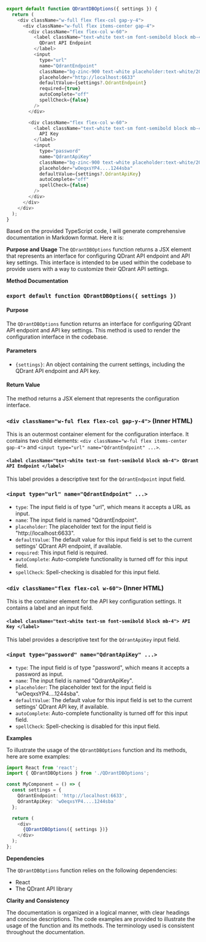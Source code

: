 ```javascript
export default function QDrantDBOptions({ settings }) {
  return (
    <div className="w-full flex flex-col gap-y-4">
      <div className="w-full flex items-center gap-4">
        <div className="flex flex-col w-60">
          <label className="text-white text-sm font-semibold block mb-4">
            QDrant API Endpoint
          </label>
          <input
            type="url"
            name="QdrantEndpoint"
            className="bg-zinc-900 text-white placeholder:text-white/20 text-sm rounded-lg focus:border-white block w-full p-2.5"
            placeholder="http://localhost:6633"
            defaultValue={settings?.QdrantEndpoint}
            required={true}
            autoComplete="off"
            spellCheck={false}
          />
        </div>

        <div className="flex flex-col w-60">
          <label className="text-white text-sm font-semibold block mb-4">
            API Key
          </label>
          <input
            type="password"
            name="QdrantApiKey"
            className="bg-zinc-900 text-white placeholder:text-white/20 text-sm rounded-lg focus:border-white block w-full p-2.5"
            placeholder="wOeqxsYP4....1244sba"
            defaultValue={settings?.QdrantApiKey}
            autoComplete="off"
            spellCheck={false}
          />
        </div>
      </div>
    </div>
  );
}

```
Based on the provided TypeScript code, I will generate comprehensive documentation in Markdown format. Here it is:

**Purpose and Usage**
The `QDrantDBOptions` function returns a JSX element that represents an interface for configuring QDrant API endpoint and API key settings. This interface is intended to be used within the codebase to provide users with a way to customize their QDrant API settings.

**Method Documentation**

### `export default function QDrantDBOptions({ settings })`

#### Purpose
The `QDrantDBOptions` function returns an interface for configuring QDrant API endpoint and API key settings. This method is used to render the configuration interface in the codebase.

#### Parameters

* `{settings}`: An object containing the current settings, including the QDrant API endpoint and API key.

#### Return Value
The method returns a JSX element that represents the configuration interface.

### `<div className="w-ful flex flex-col gap-y-4">` (Inner HTML)
This is an outermost container element for the configuration interface. It contains two child elements: `<div className="w-ful flex items-center gap-4">` and `<input type="url" name="QdrantEndpoint" ...>`.

#### `<label className="text-white text-sm font-semibold block mb-4"> QDrant API Endpoint </label>`
This label provides a descriptive text for the `QdrantEndpoint` input field.

### `<input type="url" name="QdrantEndpoint" ...>`

* `type`: The input field is of type "url", which means it accepts a URL as input.
* `name`: The input field is named "QdrantEndpoint".
* `placeholder`: The placeholder text for the input field is "http://localhost:6633".
* `defaultValue`: The default value for this input field is set to the current settings' QDrant API endpoint, if available.
* `required`: This input field is required.
* `autoComplete`: Auto-complete functionality is turned off for this input field.
* `spellCheck`: Spell-checking is disabled for this input field.

### `<div className="flex flex-col w-60">` (Inner HTML)
This is the container element for the API key configuration settings. It contains a label and an input field.

#### `<label className="text-white text-sm font-semibold block mb-4"> API Key </label>`
This label provides a descriptive text for the `QdrantApiKey` input field.

### `<input type="password" name="QdrantApiKey" ...>`

* `type`: The input field is of type "password", which means it accepts a password as input.
* `name`: The input field is named "QdrantApiKey".
* `placeholder`: The placeholder text for the input field is "wOeqxsYP4....1244sba".
* `defaultValue`: The default value for this input field is set to the current settings' QDrant API key, if available.
* `autoComplete`: Auto-complete functionality is turned off for this input field.
* `spellCheck`: Spell-checking is disabled for this input field.

**Examples**

To illustrate the usage of the `QDrantDBOptions` function and its methods, here are some examples:

```typescript
import React from 'react';
import { QDrantDBOptions } from './QDrantDBOptions';

const MyComponent = () => {
  const settings = {
    QdrantEndpoint: 'http://localhost:6633',
    QdrantApiKey: 'wOeqxsYP4....1244sba'
  };

  return (
    <div>
      {QDrantDBOptions({ settings })}
    </div>
  );
};
```

**Dependencies**

The `QDrantDBOptions` function relies on the following dependencies:

* React
* The QDrant API library

**Clarity and Consistency**

The documentation is organized in a logical manner, with clear headings and concise descriptions. The code examples are provided to illustrate the usage of the function and its methods. The terminology used is consistent throughout the documentation.